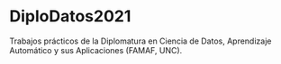 # DiploDatos2021
Trabajos prácticos de la Diplomatura en Ciencia de Datos, Aprendizaje Automático y sus Aplicaciones (FAMAF, UNC).
